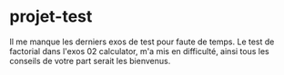 # projet-test
Il me manque les derniers exos de test pour faute de temps. 
Le test de factorial dans l'exos 02 calculator, m'a mis en difficulté, ainsi tous les conseils de votre part serait les bienvenus.
